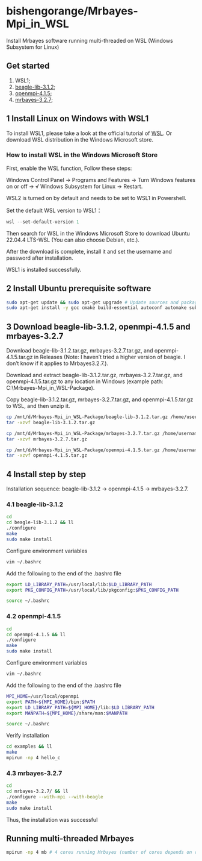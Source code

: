 # bishengorange/Mrbayes-Mpi_in_WSL
Install Mrbayes software running multi-threaded on WSL (Windows Subsystem for Linux)

## Get started
1. WSL1;
2. [beagle-lib-3.1.2](https://github.com/beagle-dev/beagle-lib/archive/refs/tags/v3.1.2.tar.gz);
3. [openmpi-4.1.5](https://download.open-mpi.org/release/open-mpi/v4.1/openmpi-4.1.5.tar.gz);
4. [mrbayes-3.2.7](https://github.com/NBISweden/MrBayes/releases/download/v3.2.7/mrbayes-3.2.7.tar.gz);

## 1 Install Linux on Windows with WSL1
To install WSL1, please take a look at the official tutorial of [WSL](https://learn.microsoft.com/en-us/windows/wsl/install).
Or download WSL distribution in the Windows Microsoft store.

### How to install WSL in the Windows Microsoft Store
First, enable the WSL function, Follow these steps: 

Windows Control Panel -> Programs and Features -> Turn Windows features on or off -> √ Windows Subsystem for Linux -> Restart.

WSL2 is turned on by default and needs to be set to WSL1 in Powershell.

Set the default WSL version to WSL1：
```PowerShell
wsl --set-default-version 1
```
Then search for WSL in the Windows Microsoft Store to download Ubuntu 22.04.4 LTS-WSL (You can also choose Debian, etc.).

After the download is complete, install it and set the username and password after installation.

WSL1 is installed successfully.

## 2 Install Ubuntu prerequisite software
```bash
sudo apt-get update && sudo apt-get upgrade # Update sources and packages
sudo apt-get install -y gcc cmake build-essential autoconf automake subversion libtool git pkg-config openjdk-11-jdk
```

## 3 Download beagle-lib-3.1.2, openmpi-4.1.5 and mrbayes-3.2.7
Download beagle-lib-3.1.2.tar.gz, mrbayes-3.2.7.tar.gz, and openmpi-4.1.5.tar.gz in Releases (Note: I haven’t tried a higher version of beagle. I don’t know if it applies to Mrbayes3.2.7.).

Download and extract beagle-lib-3.1.2.tar.gz, mrbayes-3.2.7.tar.gz, and openmpi-4.1.5.tar.gz to any location in Windows (example path: C:\Mrbayes-Mpi_in_WSL-Package).

Copy beagle-lib-3.1.2.tar.gz, mrbayes-3.2.7.tar.gz, and openmpi-4.1.5.tar.gz to WSL, and then unzip it.
```bash
cp /mnt/d/Mrbayes-Mpi_in_WSL-Package/beagle-lib-3.1.2.tar.gz /home/username/
tar -xzvf beagle-lib-3.1.2.tar.gz

cp /mnt/d/Mrbayes-Mpi_in_WSL-Package/mrbayes-3.2.7.tar.gz /home/username/
tar -xzvf mrbayes-3.2.7.tar.gz

cp /mnt/d/Mrbayes-Mpi_in_WSL-Package/openmpi-4.1.5.tar.gz /home/username/
tar -xzvf openmpi-4.1.5.tar.gz
```
## 4 Install step by step
Installation sequence: beagle-lib-3.1.2 -> openmpi-4.1.5 -> mrbayes-3.2.7.
### 4.1 beagle-lib-3.1.2
```bash
cd
cd beagle-lib-3.1.2 && ll
./configure
make
sudo make install
```
Configure environment variables
```bash
vim ~/.bashrc
```
Add the following to the end of the .bashrc file
```bash
export LD_LIBRARY_PATH=/usr/local/lib:$LD_LIBRARY_PATH
export PKG_CONFIG_PATH=/usr/local/lib/pkgconfig:$PKG_CONFIG_PATH
```
```bash
source ~/.bashrc
```
### 4.2 openmpi-4.1.5
```bash
cd
cd openmpi-4.1.5 && ll
./configure
make
sudo make install
```
Configure environment variables
```bash
vim ~/.bashrc
```
Add the following to the end of the .bashrc file
```bash
MPI_HOME=/usr/local/openmpi
export PATH=${MPI_HOME}/bin:$PATH
export LD_LIBRARY_PATH=${MPI_HOME}/lib:$LD_LIBRARY_PATH
export MANPATH=${MPI_HOME}/share/man:$MANPATH
```
```bash
source ~/.bashrc
```
Verify installation
```bash
cd examples && ll
make
mpirun -np 4 hello_c
```
### 4.3 mrbayes-3.2.7
```bash
cd
cd mrbayes-3.2.7/ && ll
./configure --with-mpi --with-beagle
make
sudo make install
```
Thus, the installation was successful
## Running multi-threaded Mrbayes
```bash
mpirun -np 4 mb # 4 cores running Mrbayes (number of cores depends on computer CPU)
```
